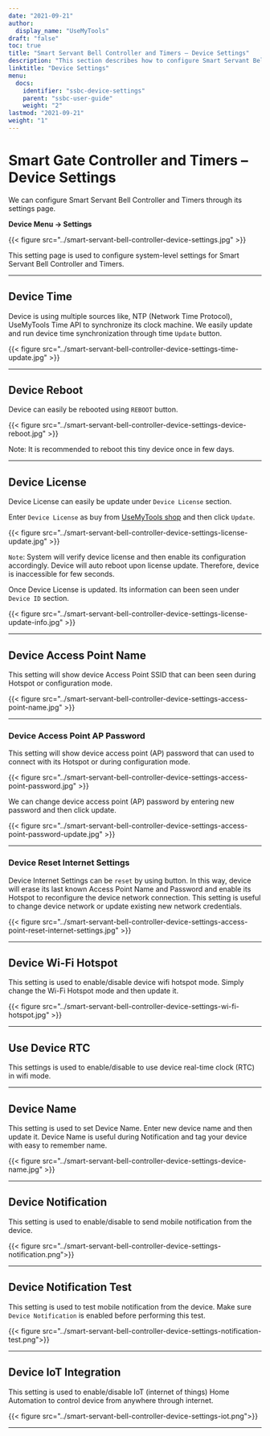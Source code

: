 ```yaml
---
date: "2021-09-21"
author:
  display_name: "UseMyTools"
draft: "false"
toc: true
title: "Smart Servant Bell Controller and Timers – Device Settings"
description: "This section describes how to configure Smart Servant Bell Controller and timers using its settings."
linktitle: "Device Settings"
menu:
  docs:
    identifier: "ssbc-device-settings"
    parent: "ssbc-user-guide"
    weight: "2"
lastmod: "2021-09-21"
weight: "1"
---
```


# Smart Gate Controller and Timers – Device Settings #

We can configure Smart Servant Bell Controller and Timers through its settings page.

**Device Menu -> Settings**

{{< figure src="../smart-servant-bell-controller-device-settings.jpg" >}}

This setting page is used to configure system-level settings for Smart Servant Bell Controller and Timers.

---

## Device Time ##

Device is using multiple sources like, NTP (Network Time Protocol), UseMyTools Time API to synchronize its clock machine. We easily update and run device time synchronization through time `Update` button.

{{< figure src="../smart-servant-bell-controller-device-settings-time-update.jpg" >}}

---

## Device Reboot ##

Device can easily be rebooted using `REBOOT` button.

{{< figure src="../smart-servant-bell-controller-device-settings-device-reboot.jpg" >}}

Note: It is recommended to reboot this tiny device once in few days.

---

## Device License ##

Device License can easily be update under `Device License` section.

Enter `Device License` as buy from [UseMyTools shop](https://shop.usemytools.net/product/smart-license/) and then click `Update`.

{{< figure src="../smart-servant-bell-controller-device-settings-license-update.jpg" >}}

`Note`: System will verify device license and then enable its configuration accordingly. Device will auto reboot upon license update. Therefore, device is inaccessible for few seconds.

Once Device License is updated. Its information can been seen under `Device ID` section.

{{< figure src="../smart-servant-bell-controller-device-settings-license-update-info.jpg" >}}

---

## Device Access Point Name ##

This setting will show device Access Point SSID that can been seen during Hotspot or configuration mode.

{{< figure src="../smart-servant-bell-controller-device-settings-access-point-name.jpg" >}}

---

### Device Access Point AP Password ###

This setting will show device access point (AP) password that can used to connect with its Hotspot or during configuration mode.

{{< figure src="../smart-servant-bell-controller-device-settings-access-point-password.jpg" >}}

We can change device access point (AP) password by entering new password and then click update.

{{< figure src="../smart-servant-bell-controller-device-settings-access-point-password-update.jpg" >}}

---

### Device Reset Internet Settings ###

Device Internet Settings can be `reset` by using button. In this way, device will erase its last known Access Point Name and Password and enable its Hotspot to reconfigure the device network connection. This setting is useful to change device network or update existing new network credentials.

{{< figure src="../smart-servant-bell-controller-device-settings-access-point-reset-internet-settings.jpg" >}}

---

## Device Wi-Fi Hotspot ##

This setting is used to enable/disable device wifi hotspot mode. Simply change the Wi-Fi Hotspot mode and then update it.

{{< figure src="../smart-servant-bell-controller-device-settings-wi-fi-hotspot.jpg" >}}

---

## Use Device RTC ##

This settings is used to enable/disable to use device real-time clock (RTC) in wifi mode.

---

## Device Name ##

This setting is used to set Device Name. Enter new device name and then update it. Device Name is useful during Notification and tag your device with easy to remember name.

{{< figure src="../smart-servant-bell-controller-device-settings-device-name.jpg" >}}

---

## Device Notification ##

This setting is used to enable/disable to send mobile notification from the device.

{{< figure src="../smart-servant-bell-controller-device-settings-notification.png">}}

---

## Device Notification Test ##

This setting is used to test mobile notification from the device. Make sure `Device Notification` is enabled before performing this test.

{{< figure src="../smart-servant-bell-controller-device-settings-notification-test.png">}}

---

## Device IoT Integration ##

This setting is used to enable/disable IoT (internet of things) Home Automation to control device from anywhere through internet.

{{< figure src="../smart-servant-bell-controller-device-settings-iot.png">}}

---
